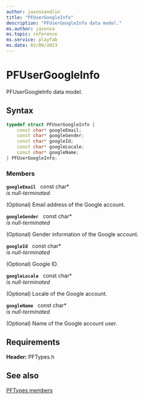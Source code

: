 ```yaml
---
author: jasonsandlin
title: "PFUserGoogleInfo"
description: "PFUserGoogleInfo data model."
ms.author: jasonsa
ms.topic: reference
ms.service: playfab
ms.date: 03/09/2023
---
```


# PFUserGoogleInfo  

PFUserGoogleInfo data model.  

## Syntax  
  
```cpp
typedef struct PFUserGoogleInfo {  
    const char* googleEmail;  
    const char* googleGender;  
    const char* googleId;  
    const char* googleLocale;  
    const char* googleName;  
} PFUserGoogleInfo;  
```
  
### Members  
  
**`googleEmail`** &nbsp; const char*  
*is null-terminated*  
  
(Optional) Email address of the Google account.
  
**`googleGender`** &nbsp; const char*  
*is null-terminated*  
  
(Optional) Gender information of the Google account.
  
**`googleId`** &nbsp; const char*  
*is null-terminated*  
  
(Optional) Google ID.
  
**`googleLocale`** &nbsp; const char*  
*is null-terminated*  
  
(Optional) Locale of the Google account.
  
**`googleName`** &nbsp; const char*  
*is null-terminated*  
  
(Optional) Name of the Google account user.
  
  
## Requirements  
  
**Header:** PFTypes.h
  
## See also  
[PFTypes members](../pftypes_members.md)  

  
  
